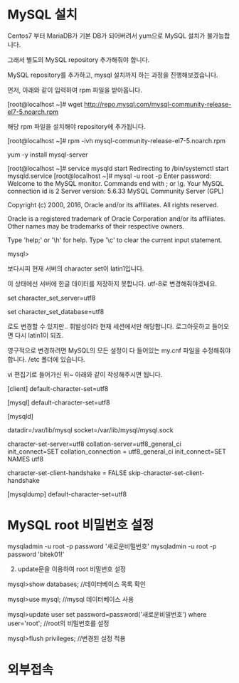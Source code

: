 # MySQL 설치

Centos7 부터 MariaDB가 기본 DB가 되어버려서 yum으로 MySQL 설치가 불가능합니다.

그래서 별도의 MySQL repository 추가해줘야 합니다.

MySQL repository를 추가하고, mysql 설치까지 하는 과정을 진행해보겠습니다.



먼저, 아래와 같이 입력하여 rpm 파일을 받아옵니다.

[root@localhost ~]# wget http://repo.mysql.com/mysql-community-release-el7-5.noarch.rpm


해당 rpm 파일을 설치해야 repository에 추가됩니다.

[root@localhost ~]# rpm -ivh mysql-community-release-el7-5.noarch.rpm

yum -y install mysql-server


[root@localhost ~]# service mysqld start
Redirecting to /bin/systemctl start  mysqld.service
[root@localhost ~]# mysql -u root -p
Enter password:
Welcome to the MySQL monitor.  Commands end with ; or \g.
Your MySQL connection id is 2
Server version: 5.6.33 MySQL Community Server (GPL)

Copyright (c) 2000, 2016, Oracle and/or its affiliates. All rights reserved.

Oracle is a registered trademark of Oracle Corporation and/or its
affiliates. Other names may be trademarks of their respective
owners.

Type 'help;' or '\h' for help. Type '\c' to clear the current input statement.

mysql>



보다시피 현재 서버의 character set이 latin1입니다.

이 상태에선 서버에 한글 데이터를 저장하지 못합니다. utf-8로 변경해줘야겠네요.



set character_set_server=utf8

set character_set_database=utf8

로도 변경할 수 있지만.. 휘발성이라 현재 세션에서만 해당합니다. 로그아웃하고 들어오면 다시 latin1이 되죠.



영구적으로 변경하려면 MySQL의 모든 설정이 다 들어있는 my.cnf 파일을 수정해줘야 합니다. /etc 폴더에 있습니다.

vi 편집기로 들어가신 뒤~ 아래와 같이 작성해주시면 됩니다.

[client]
default-character-set=utf8

[mysql]
default-character-set=utf8

[mysqld]

datadir=/var/lib/mysql
socket=/var/lib/mysql/mysql.sock

character-set-server=utf8
collation-server=utf8_general_ci
init_connect=SET collation_connection = utf8_general_ci
init_connect=SET NAMES utf8

character-set-client-handshake = FALSE
skip-character-set-client-handshake

[mysqldump]
default-character-set=utf8


# MySQL root 비밀번호 설정
mysqladmin -u root -p password '새로운비밀번호'
mysqladmin -u root -p password 'bitek01!'

2. update문을 이용하여 root 비밀번호 설정



mysql>show databases;                                             //데이터베이스 목록 확인

mysql>use mysql;                                                    //mysql 데이터베이스 사용

mysql>update user set password=password('새로운비밀번호') where user='root';       //root의 비밀번호를 설정

mysql>flush privileges;                                             //변경된 설정 적용


# 외부접속
